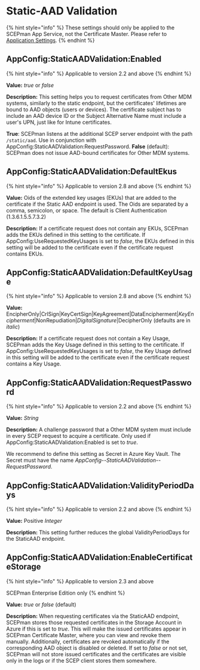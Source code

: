 # Static-AAD Validation

{% hint style="info" %}
These settings should only be applied to the SCEPman App Service, not the Certificate Master. Please refer to [Application Settings](../).
{% endhint %}

## AppConfig:StaticAADValidation:Enabled

{% hint style="info" %}
Applicable to version 2.2 and above
{% endhint %}

**Value:** _true_ or _false_

**Description:** This setting helps you to request certificates from Other MDM systems, similarly to the static endpoint, but the certificates' lifetimes are bound to AAD objects (users or devices). The certificate subject has to include an AAD device ID or the Subject Alternative Name must include a user's UPN, just like for Intune certificates.

**True**: SCEPman listens at the additional SCEP server endpoint with the path `/static/aad`. Use in conjunction with AppConfig:StaticAADValidation:RequestPassword. **False** (default): SCEPman does not issue AAD-bound certificates for Other MDM systems.

## AppConfig:StaticAADValidation:DefaultEkus

{% hint style="info" %}
Applicable to version 2.8 and above
{% endhint %}

**Value:** Oids of the extended key usages (EKUs) that are added to the certificate if the Static AAD endpoint is used. The Oids are separated by a comma, semicolon, or space. The default is Client Authentication (1.3.6.1.5.5.7.3.2)

**Description:** If a certificate request does not contain any EKUs, SCEPman adds the EKUs defined in this setting to the certificate. If AppConfig:UseRequestedKeyUsages is set to _false_, the EKUs defined in this setting will be added to the certificate even if the certificate request contains EKUs.

## AppConfig:StaticAADValidation:DefaultKeyUsage

{% hint style="info" %}
Applicable to version 2.8 and above
{% endhint %}

**Value:** EncipherOnly|CrlSign|KeyCertSign|KeyAgreement|DataEncipherment|_KeyEncipherment_|NonRepudiation|_DigitalSignature_|DecipherOnly (defaults are in _italic_)

**Description:** If a certificate request does not contain a Key Usage, SCEPman adds the Key Usage defined in this setting to the certificate. If AppConfig:UseRequestedKeyUsages is set to _false_, the Key Usage defined in this setting will be added to the certificate even if the certificate request contains a Key Usage.

## AppConfig:StaticAADValidation:RequestPassword

{% hint style="info" %}
Applicable to version 2.2 and above
{% endhint %}

**Value:** _String_

**Description:** A challenge password that a Other MDM system must include in every SCEP request to acquire a certificate. Only used if AppConfig:StaticAADValidation:Enabled is set to _true_.

We recommend to define this setting as Secret in Azure Key Vault. The Secret must have the name _AppConfig--StaticAADValidation--RequestPassword_.

## AppConfig:StaticAADValidation:ValidityPeriodDays

{% hint style="info" %}
Applicable to version 2.2 and above
{% endhint %}

**Value:** Positive _Integer_

**Description:** This setting further reduces the global ValidityPeriodDays for the StaticAAD endpoint.

## AppConfig:StaticAADValidation:EnableCertificateStorage

{% hint style="info" %}
Applicable to version 2.3 and above

SCEPman Enterprise Edition only
{% endhint %}

**Value:** _true_ or _false_ (default)

**Description:** When requesting certificates via the StaticAAD endpoint, SCEPman stores those requested certificates in the Storage Account in Azure if this is set to _true_. This will make the issued certificates appear in SCEPman Certificate Master, where you can view and revoke them manually. Additionally, certificates are revoked automatically if the corresponding AAD object is disabled or deleted. If set to _false_ or not set, SCEPman will not store issued certificates and the certificates are visible only in the logs or if the SCEP client stores them somewhere.
